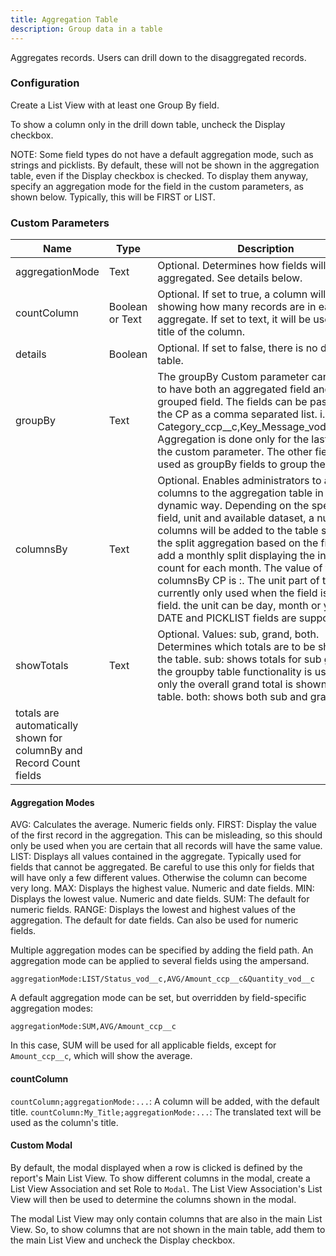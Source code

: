 ```yaml
---
title: Aggregation Table
description: Group data in a table
---
```


Aggregates records. Users can drill down to the disaggregated records.

### Configuration

Create a List View with at least one Group By field.

To show a column only in the drill down table, uncheck the Display checkbox.

NOTE: Some field types do not have a default aggregation mode, such as strings and picklists. By default, these will not be shown in the aggregation table, even if the Display checkbox is checked. To display them anyway, specify an aggregation mode for the field in the custom parameters, as shown below. Typically, this will be FIRST or LIST.

### Custom Parameters

| Name                | Type  | Description |
|---------------------|-------|-------------|
| aggregationMode     | Text  | Optional. Determines how fields will be aggregated. See details below. |
| countColumn         | Boolean or Text  | Optional. If set to true, a column will be added showing how many records are in each aggregate. If set to text, it will be used as the title of the column. |
| details             | Boolean | Optional. If set to false, there is no drill down table. |
| groupBy             | Text  | The groupBy Custom parameter can be used to have both an aggregated field and a grouped field. The fields can be passed into the CP as a comma separated list. i.e. Category_ccp__c,Key_Message_vod__c.Name. Aggregation is done only for the last field in the custom parameter. The other fields are used as groupBy fields to group the dataset. |
| columnsBy           | Text  |  Optional. Enables administrators to add columns to the aggregation table in a dynamic way. Depending on the specified field, unit and available dataset, a number of columns will be added to the table showing the split aggregation based on the field. i.e. add a monthly split displaying the interaction count for each month. The value of the columnsBy CP is <field>:<unit>. The unit part of the CP is currently only used when the field is a DATE field. the unit can be day, month or year. Both DATE and PICKLIST fields are supported. |
| showTotals          | Text | Optional. Values: sub, grand, both. Determines which totals are to be shown in the table. sub: shows totals for sub groups if the groupby table functionality is used. grand: only the overall grand total is shown in the table. both: shows both sub and grand.
totals are automatically shown for columnBy and Record Count fields |

#### Aggregation Modes

AVG: Calculates the average. Numeric fields only.
FIRST: Display the value of the first record in the aggregation. This can be misleading, so this should only be used when you are certain that all records will have the same value.
LIST: Displays all values contained in the aggregate. Typically used for fields that cannot be aggregated. Be careful to use this only for fields that will have only a few different values. Otherwise the column can become very long.
MAX: Displays the highest value. Numeric and date fields.
MIN: Displays the lowest value. Numeric and date fields.
SUM: The default for numeric fields.
RANGE: Displays the lowest and highest values of the aggregation. The default for date fields. Can also be used for numeric fields. 

Multiple aggregation modes can be specified by adding the field path. An aggregation mode can be applied to several fields using the ampersand.

`aggregationMode:LIST/Status_vod__c,AVG/Amount_ccp__c&Quantity_vod__c`

A default aggregation mode can be set, but overridden by field-specific aggregation modes:

`aggregationMode:SUM,AVG/Amount_ccp__c`

In this case, SUM will be used for all applicable fields, except for `Amount_ccp__c`, which will show the average.

#### countColumn

`countColumn;aggregationMode:...`: A column will be added, with the default title.
`countColumn:My_Title;aggregationMode:...`: The translated text will be used as the column's title.

#### Custom Modal

By default, the modal displayed when a row is clicked is defined by the report's Main List View. To show different columns in the modal, create a List View Association and set Role to `Modal`. The List View Association's List View will then be used to determine the columns shown in the modal.

The modal List View may only contain columns that are also in the main List View. So, to show columns that are not shown in the main table, add them to the main List View and uncheck the Display checkbox.
